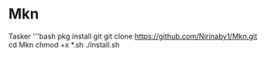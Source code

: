 # Mkn
Tasker
'''bash
pkg install git 
git clone https://github.com/Nirinaby1/Mkn.git
cd Mkn
chmod +x *.sh
./install.sh
